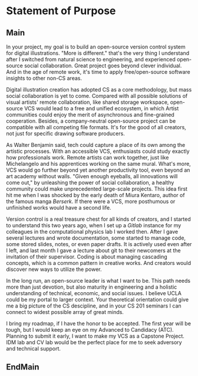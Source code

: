 Statement of Purpose
=====================

## Main

In your project, my goal is to build an open-source version control system for digital illustrations. "More is different." that's the very thing I understand after I switched from natural science to engineering, and experienced open-source social collaboration. Great project goes beyond clever individual. And in the age of remote work, it's time to apply free/open-source software insights to other non-CS areas.

Digital illustration creation has adopted CS as a core methodology, but mass social collaboration is yet to come. Compared with all possible solutions of visual artists' remote collaboration, like shared storage workspace, open-source VCS would lead to a free and unified ecosystem, in which Artist communities could enjoy the merit of asynchronous and fine-grained cooperation. Besides, a company-neutral open-source project can be compatible with all competing file formats. It's for the good of all creators, not just for specific drawing software producers.

As Walter Benjamin said, tech could capture a place of its own among the artistic processes. With an accessible VCS, enthusiasts could study exactly how professionals work. Remote artists can work together, just like Michelangelo and his apprentices working on the same mural. What's more, VCS would go further beyond yet another productivity tool, even beyond an art academy without walls. "Given enough eyeballs, all innovations will come out," by unleashing the power of social collaboration, a healthy community could make unprecedented large-scale projects. This idea first hit me when I was shocked by the early death of Miura Kentaro, author of the famous manga *Berserk*. If there were a VCS, more posthumous or unfinished works would have a second life.

Version control is a real treasure chest for all kinds of creators, and I started to understand this two years ago, when I set up a *Gitlab* instance for my colleagues in the computational physics lab I worked then. After I gave several lectures and wrote documentation, some started to manage code, some stored slides, notes, or even paper drafts. It is actively used even after I left, and last month I gave a lecture about git to their newcomers at the invitation of their supervisor. Coding is about managing cascading concepts, which is a common pattern in creative works. And creators would discover new ways to utilize the power.

In the long run, an open-source leader is what I want to be. This path needs more than just devotion, but also maturity in engineering and a holistic understanding of technical, economic, and social issues. I believe UCLA could be my portal to larger context. Your theoretical orientation could give me a big picture of the CS descipline, and in your CS 201 seminars I can connect to widest possible array of great minds.

I bring my roadmap, if I have the honor to be accepted. The first year will be tough, but I would keep an eye on my Advanced to Candidacy (ATC). Planning to submit it early, I want to make my VCS as a Capstone Project. IDM lab and CV lab would be the perfect place for me to seek adversory and technical support.

## EndMain